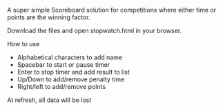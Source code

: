 A super simple Scoreboard solution for competitions where either time or points are the winning factor.

Download the files and open stopwatch.html in your browser.

How to use

* Alphabetical characters to add name
* Spacebar to start or pause timer
* Enter to stop timer and add result to list
* Up/Down to add/remove penalty time
* Right/left to add/remove points

At refresh, all data will be lost
